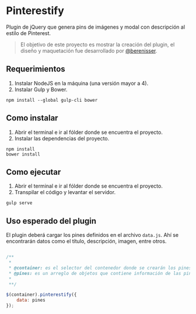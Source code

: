 Pinterestify
============

Plugin de jQuery que genera pins de imágenes y modal con descripción al estilo
de Pinterest.

> El objetivo de este proyecto es mostrar la creación del plugin, el diseño y
maquetación fue desarrollado por [@berenisser](https://github.com/berenisser).

Requerimientos
--------------

1. Instalar NodeJS en la máquina (una versión mayor a 4).
1. Instalar Gulp y Bower.
  ```
  npm install --global gulp-cli bower
  ```

Como instalar
-------------

1. Abrir el terminal e ir al fólder donde se encuentra el proyecto.
1. Instalar las dependencias del proyecto.
  ```
  npm install
  bower install
  ```

Como ejecutar
-------------

1. Abrir el terminal e ir al fólder donde se encuentra el proyecto.
1. Transpilar el código y levantar el servidor.
  ```
  gulp serve
  ```

Uso esperado del plugin
-----------------------

El plugin deberá cargar los pines definidos en el archivo `data.js`.
Ahí se encontrarán datos como el título, descripción, imagen, entre otros.

```javascript

/**
 *
 * @container: es el selector del contenedor donde se crearán los pines
 * @pines: es un arreglo de objetos que contiene información de las pines
 *
 **/

$(container).pinterestify({
	data: pines
});

```
